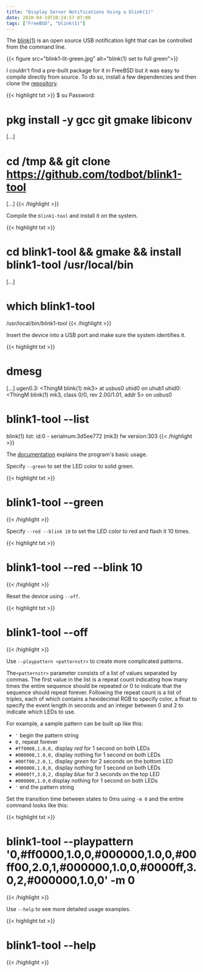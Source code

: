 ```yaml
---
title: "Display Server Notifications Using a blink(1)"
date: 2020-04-19T20:24:57-07:00
tags: ["FreeBSD", "blink(1)"]
---
```


The [blink(1)](https://blink1.thingm.com/) is an open source USB notification light that can be controlled from the command line.

<!--more-->

{{< figure src="blink1-lit-green.jpg" alt="blink(1) set to full green">}}

I couldn't find a pre-built package for it in FreeBSD but it was easy to compile directly from source.
To do so, install a few dependencies and then clone the [repository](https://github.com/todbot/blink1-tool).

{{< highlight txt >}}
$ su
Password:

# pkg install -y gcc git gmake libiconv
[...]

# cd /tmp && git clone https://github.com/todbot/blink1-tool
[...]
{{< /highlight >}}

Compile	the	`blink1-tool` and install it on the system.

{{< highlight txt >}}
# cd blink1-tool && gmake && install blink1-tool /usr/local/bin
[...]

# which blink1-tool
/usr/local/bin/blink1-tool
{{< /highlight >}}

Insert the device into a USB port and make sure the system identifies it.

{{< highlight txt >}}
# dmesg
[...]
ugen0.3: <ThingM blink(1) mk3> at usbus0
uhid0 on uhub1
uhid0: <ThingM blink(1) mk3, class 0/0, rev 2.00/1.01, addr 5> on usbus0

# blink1-tool --list
blink(1) list:
id:0 - serialnum:3d5ee772 (mk3) fw version:303
{{< /highlight >}}

The [documentation](https://github.com/todbot/blink1/blob/master/docs/blink1-tool-tips.md) explains the program's basic usage.

Specify `--green` to set the LED color to solid green.

{{< highlight txt >}}
# blink1-tool --green
{{< /highlight >}}

Specify `--red --blink 10` to set the LED color to red and flash it 10 times.

{{< highlight txt >}}
# blink1-tool --red --blink 10
{{< /highlight >}}

Reset the device using `--off`.

{{< highlight txt >}}
# blink1-tool --off
{{< /highlight >}}

Use `--playpattern <patternstr>` to create more complicated patterns.

The`<patternstr>` parameter consists of a list of values separated by commas.
The first value in the list is a repeat count indicating how many times the entire sequence should be repeated or 0 to indicate that the sequence should repeat forever.
Following the repeat count is a list of triples, each of which contains a hexidecimal RGB to specify color,
a float to specify the event length in seconds and an integer between 0 and 2 to indicate which LEDs to use.

For example, a sample pattern can be built up like this:

* `'` begin the pattern string
* `0,` repeat forever
* `#ff0000,1.0,0,` display *red* for 1 second on both LEDs
* `#000000,1.0,0,` display nothing for 1 second on both LEDs
* `#00ff00,2.0,1,` display *green* for 2 seconds on the bottom LED
* `#000000,1.0,0,` display nothing for 1 second on both LEDs
* `#0000ff,3.0,2,` display *blue* for 3 seconds on the top LED
* `#000000,1.0,0` display nothing for 1 second on both LEDs
* `'` end the pattern string

Set the transition time between states to 0ms using `-m 0` and the entire command looks like this:

{{< highlight txt >}}
# blink1-tool --playpattern '0,#ff0000,1.0,0,#000000,1.0,0,#00ff00,2.0,1,#000000,1.0,0,#0000ff,3.0,2,#000000,1.0,0' -m 0
{{< /highlight >}}

Use `--help` to see more detailed usage examples.

{{< highlight txt >}}
# blink1-tool --help
{{< /highlight >}}
